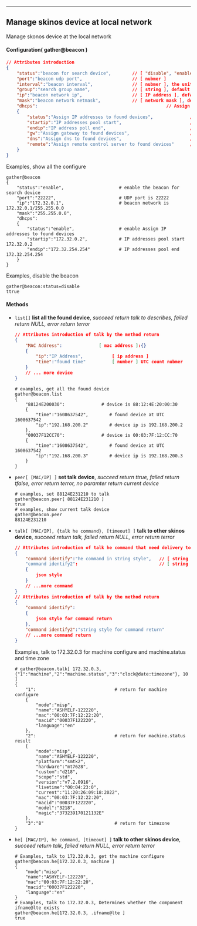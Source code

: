 ***
## Manage skinos device at local network
Manage skonos device at the local network

#### Configuration( gather@beacon )
```json
// Attributes introduction
{
    "status":"beacon for search device",        // [ "disable", "enable" ]
    "port":"beacon udp port",                   // [ nubmer ]
    "interval":"beacon interval",               // [ nubmer ], the unit is second
    "group":"search group name",                // [ string ], default is group of "default"
    "ip":"beacon network ip",                   // [ IP address ], default is 192.168.200.1
    "mask":"beacon network netmask",            // [ network mask ], default is 255.255.255.0
    "dhcps":                                                 // Assign IP addresses and some infomation to found devices
    {
        "status":"Assign IP addresses to found devices",              // [ "disable", "enable" ]
        "startip":"IP addresses pool start",                          // [ IP address ], default is 192.168.200.2
        "endip":"IP address poll end",                                // [ IP address ], default is 192.168.200.254
        "gw":"Assign gateway to found devices",                       // [ IP address ]
        "dns":"Assign dns to found devices",                          // [ IP address ]
        "remote":"Assign remote control server to found devices"      // [ string ]
    }
}
```
Examples, show all the configure
```shell
gather@beacon
{
    "status":"enable",                     # enable the beacon for search device
    "port":"22222",                        # UDP port is 22222
    "ip":"172.32.0.1",                     # beacon network is 172.32.0.1/255.255.0.0
    "mask":"255.255.0.0",
    "dhcps":
    {
        "status":"enable",                 # enable Assign IP addresses to found devices
        "startip":"172.32.0.2",            # IP addresses pool start 172.32.0.2
        "endip":"172.32.254.254"           # IP addresses pool end 172.32.254.254
    }
}
```  
Examples, disable the beacon
```shell
gather@beacon:status=disable
ttrue
```  

#### **Methods**

+ `list[]` **list all the found device**, *succeed return talk to describes, failed return NULL, error return terror*
    ```json
    // Attributes introduction of talk by the method return
    {
        "MAC Address":              [ mac address ]:{}
        {
            "ip":"IP Address",           [ ip address ]
            "time":"found time"          [ number ] UTC count nubmer
        }
        // ... more device
    }    
    ```
    ```shell
    # examples, get all the found device
    gather@beacon.list
    {
        "88124E200030":              # device is 88:12:4E:20:00:30
        {
            "time":"1608637542",        # found device at UTC 1608637542
            "ip":"192.168.200.2"        # device ip is 192.168.200.2
        },
        "00037F12CC70":              # device is 00:03:7F:12:CC:70
        {
            "time":"1608637542",        # found device at UTC 1608637542
            "ip":"192.168.200.3"        # device ip is 192.168.200.3
        }
    }  
    ```

+ `peer[ [MAC/IP] ]` **set talk device**, *succeed return ttrue, failed return tfalse, error return terror, no paramter return current device*
    ```shell
    # examples, set 88124E231210 to talk
    gather@beacon.peer[ 88124E231210 ]
    true
    # examples, show current talk device
    gather@beacon.peer
    88124E231210    
    ```

+ `talk[ [MAC/IP], {talk he command}, [timeout] ]` **talk to other skinos device**, *succeed return talk, failed return NULL, error return terror*
    ```json
    // Attributes introduction of talk he command that need delivery to this interface
    {
        "command identify":"he command in string style",   // [ string ]: [ string ]
        "command identify2":                               // [ string ]: [ json ]
        {
            json style
        }
        // ...more command
    }
    // Attributes introduction of talk by the method return
    {
        "command identify":
        {
            json style for command return
        },
        "command identify2":"string style for command return"
        // ...more command return
    }
    ```
    Examples, talk to 172.32.0.3 for machine configure and machine.status and time zone
    ```shell
    # gather@beacon.talk[ 172.32.0.3, {"1":"machine","2":"machine.status","3":"clock@date:timezone"}, 10 ]
    {
        "1":                              # return for machine configure
        {
            "mode":"misp",
            "name":"ASHYELF-122220",
            "mac":"00:03:7F:12:22:20",
            "macid":"00037F122220",
            "language":"en"
        },
        "2":                              # return for machine.status result
        {
            "mode":"misp",
            "name":"ASHYELF-122220",
            "platform":"smtk2",
            "hardware":"mt7628",
            "custom":"d218",
            "scope":"std",
            "version":"v7.2.0916",
            "livetime":"00:04:23:0",
            "current":"11:20:26:09:18:2022",
            "mac":"00:03:7F:12:22:20",
            "macid":"00037F122220",
            "model":"3218",
            "magic":"373239170121132E"
        },
        "3":"8"                           # return for timezone
    }
    ```

+ `he[ [MAC/IP], he command, [timeout] ]` **talk to other skinos device**, *succeed return talk, failed return NULL, error return terror*
    ```shell
    # Examples, talk to 172.32.0.3, get the machine configure
    gather@beacon.he[172.32.0.3, machine ]
    {
        "mode":"misp",
        "name":"ASHYELF-122220",
        "mac":"00:03:7F:12:22:20",
        "macid":"00037F122220",
        "language":"en"
    }
    # Examples, talk to 172.32.0.3, Determines whether the component ifname@lte exists
    gather@beacon.he[172.32.0.3, .ifname@lte ]
    true
    ```




